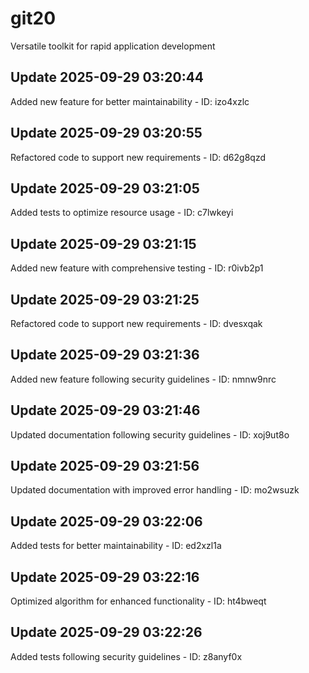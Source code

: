 # git20
Versatile toolkit for rapid application development

## Update 2025-09-29 03:20:44
Added new feature for better maintainability - ID: izo4xzlc


## Update 2025-09-29 03:20:55
Refactored code to support new requirements - ID: d62g8qzd


## Update 2025-09-29 03:21:05
Added tests to optimize resource usage - ID: c7lwkeyi


## Update 2025-09-29 03:21:15
Added new feature with comprehensive testing - ID: r0ivb2p1


## Update 2025-09-29 03:21:25
Refactored code to support new requirements - ID: dvesxqak


## Update 2025-09-29 03:21:36
Added new feature following security guidelines - ID: nmnw9nrc


## Update 2025-09-29 03:21:46
Updated documentation following security guidelines - ID: xoj9ut8o


## Update 2025-09-29 03:21:56
Updated documentation with improved error handling - ID: mo2wsuzk


## Update 2025-09-29 03:22:06
Added tests for better maintainability - ID: ed2xzl1a


## Update 2025-09-29 03:22:16
Optimized algorithm for enhanced functionality - ID: ht4bweqt


## Update 2025-09-29 03:22:26
Added tests following security guidelines - ID: z8anyf0x


